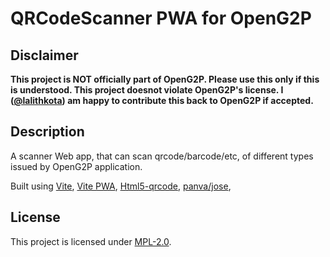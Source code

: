 # QRCodeScanner PWA for OpenG2P

## Disclaimer

__This project is NOT officially part of OpenG2P. Please use this only if this is understood. This project doesnot violate OpenG2P's license. I ([@lalithkota](https://github.com/lalithkota)) am happy to contribute this back to OpenG2P if accepted.__

## Description

A scanner Web app, that can scan qrcode/barcode/etc, of different types issued by OpenG2P application.

Built using [Vite](https://vitejs.dev/), [Vite PWA](https://vite-pwa-org.netlify.app/), [Html5-qrcode](https://github.com/mebjas/html5-qrcode), [panva/jose](https://github.com/panva/jose),

## License

This project is licensed under [MPL-2.0](LICENSE).
